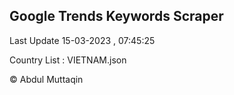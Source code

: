 

## Google Trends Keywords Scraper 
 
Last Update 15-03-2023 , 07:45:25

Country List :
VIETNAM.json



© Abdul Muttaqin 
